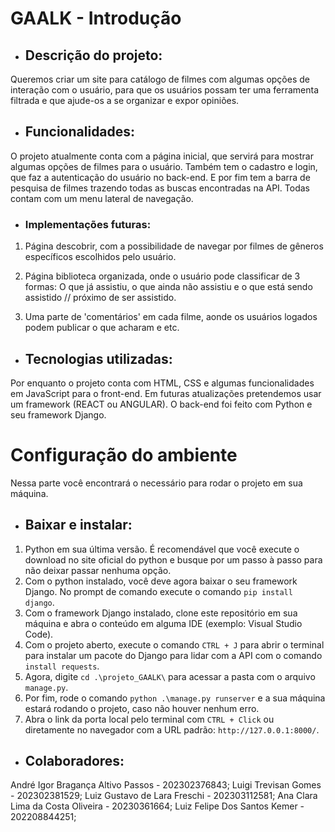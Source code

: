 # GAALK - Introdução

- ## Descrição do projeto:
Queremos criar um site para catálogo de filmes com algumas opções de interação com o usuário, para que os usuários possam ter uma ferramenta filtrada e que ajude-os a se organizar e expor opiniões.

- ## Funcionalidades:
O projeto atualmente conta com a página inicial, que servirá para mostrar algumas opções de filmes para o usuário. Também tem o cadastro e login, que faz a autenticação do usuário no back-end.
E por fim tem a barra de pesquisa de filmes trazendo todas as buscas encontradas na API. Todas contam com um menu lateral de navegação.

- ### Implementações futuras:
1. Página descobrir, com a possibilidade de navegar por filmes de gêneros específicos escolhidos pelo usuário.

1. Página biblioteca organizada, onde o usuário pode classificar de 3 formas: O que já assistiu, o que ainda não assistiu e o que está sendo assistido // próximo de ser assistido.

2. Uma parte de 'comentários' em cada filme, aonde os usuários logados podem publicar o que acharam e etc.

- ## Tecnologias utilizadas:
Por enquanto o projeto conta com HTML, CSS e algumas funcionalidades em JavaScript para o front-end. Em futuras atualizações pretendemos usar um framework (REACT ou ANGULAR).
O back-end foi feito com Python e seu framework Django.

# Configuração do ambiente
Nessa parte você encontrará o necessário para rodar o projeto em sua máquina.

- ## Baixar e instalar:
1. Python em sua última versão. É recomendável que você execute o download no site oficial do python e busque por um passo à passo para não deixar passar nenhuma opção.
2. Com o python instalado, você deve agora baixar o seu framework Django. No prompt de comando execute o comando `pip install django`.
3. Com o framework Django instalado, clone este repositório em sua máquina e abra o conteúdo em alguma IDE (exemplo: Visual Studio Code).
4. Com o projeto aberto, execute o comando `CTRL + J` para abrir o terminal para instalar um pacote do Django para lidar com a API com o comando `install requests`.
5. Agora, digite `cd .\projeto_GAALK\` para acessar a pasta com o arquivo `manage.py`.
6. Por fim, rode o comando `python .\manage.py runserver` e a sua máquina estará rodando o projeto, caso não houver nenhum erro.
7. Abra o link da porta local pelo terminal com `CTRL + Click` ou diretamente no navegador com a URL padrão: `http://127.0.0.1:8000/`.

- ## Colaboradores:
André Igor Bragança Altivo Passos - 202302376843;
Luigi Trevisan Gomes - 202302381529;
Luiz Gustavo de Lara Freschi - 202303112581;
Ana Clara Lima da Costa Oliveira - 20230361664;
Luiz Felipe Dos Santos Kemer - 202208844251;
